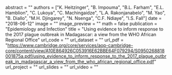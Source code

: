 abstract = ""
authors = ["K. Heitzinger", "B. Impouma", "B.L. Farham", "E.L. Hamblion", "C. Lukoya", "C. Machingaidze", "L.A. Rakonjanabelo", "M. Yao", "B. Diallo", "M.H. Djingarey", "N. Nsenga", "C.F. Ndiaye", "I.S. Fall"]
date = "2018-06-12"
image = ""
image_preview = ""
math = false
publication = "Epidemiology and Infection"
title = "Using evidence to inform response to the 2017 plague outbreak in Madagascar: a view from the WHO African Regional Office"
url_code = ""
url_dataset = ""
url_pdf = "https://www.cambridge.org/core/services/aop-cambridge-core/content/view/A10E864926C053916E62BBE64F079294/S0950268818001875a.pdf/using_evidence_to_inform_response_to_the_2017_plague_outbreak_in_madagascar_a_view_from_the_who_african_regional_office.pdf"
url_project = ""
url_slides = ""
url_video = ""
